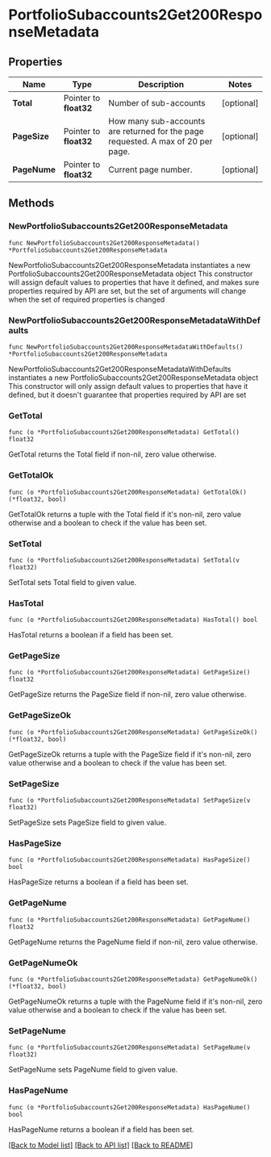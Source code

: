 # PortfolioSubaccounts2Get200ResponseMetadata

## Properties

Name | Type | Description | Notes
------------ | ------------- | ------------- | -------------
**Total** | Pointer to **float32** | Number of sub-accounts | [optional] 
**PageSize** | Pointer to **float32** | How many sub-accounts are returned for the page requested. A max of 20 per page. | [optional] 
**PageNume** | Pointer to **float32** | Current page number. | [optional] 

## Methods

### NewPortfolioSubaccounts2Get200ResponseMetadata

`func NewPortfolioSubaccounts2Get200ResponseMetadata() *PortfolioSubaccounts2Get200ResponseMetadata`

NewPortfolioSubaccounts2Get200ResponseMetadata instantiates a new PortfolioSubaccounts2Get200ResponseMetadata object
This constructor will assign default values to properties that have it defined,
and makes sure properties required by API are set, but the set of arguments
will change when the set of required properties is changed

### NewPortfolioSubaccounts2Get200ResponseMetadataWithDefaults

`func NewPortfolioSubaccounts2Get200ResponseMetadataWithDefaults() *PortfolioSubaccounts2Get200ResponseMetadata`

NewPortfolioSubaccounts2Get200ResponseMetadataWithDefaults instantiates a new PortfolioSubaccounts2Get200ResponseMetadata object
This constructor will only assign default values to properties that have it defined,
but it doesn't guarantee that properties required by API are set

### GetTotal

`func (o *PortfolioSubaccounts2Get200ResponseMetadata) GetTotal() float32`

GetTotal returns the Total field if non-nil, zero value otherwise.

### GetTotalOk

`func (o *PortfolioSubaccounts2Get200ResponseMetadata) GetTotalOk() (*float32, bool)`

GetTotalOk returns a tuple with the Total field if it's non-nil, zero value otherwise
and a boolean to check if the value has been set.

### SetTotal

`func (o *PortfolioSubaccounts2Get200ResponseMetadata) SetTotal(v float32)`

SetTotal sets Total field to given value.

### HasTotal

`func (o *PortfolioSubaccounts2Get200ResponseMetadata) HasTotal() bool`

HasTotal returns a boolean if a field has been set.

### GetPageSize

`func (o *PortfolioSubaccounts2Get200ResponseMetadata) GetPageSize() float32`

GetPageSize returns the PageSize field if non-nil, zero value otherwise.

### GetPageSizeOk

`func (o *PortfolioSubaccounts2Get200ResponseMetadata) GetPageSizeOk() (*float32, bool)`

GetPageSizeOk returns a tuple with the PageSize field if it's non-nil, zero value otherwise
and a boolean to check if the value has been set.

### SetPageSize

`func (o *PortfolioSubaccounts2Get200ResponseMetadata) SetPageSize(v float32)`

SetPageSize sets PageSize field to given value.

### HasPageSize

`func (o *PortfolioSubaccounts2Get200ResponseMetadata) HasPageSize() bool`

HasPageSize returns a boolean if a field has been set.

### GetPageNume

`func (o *PortfolioSubaccounts2Get200ResponseMetadata) GetPageNume() float32`

GetPageNume returns the PageNume field if non-nil, zero value otherwise.

### GetPageNumeOk

`func (o *PortfolioSubaccounts2Get200ResponseMetadata) GetPageNumeOk() (*float32, bool)`

GetPageNumeOk returns a tuple with the PageNume field if it's non-nil, zero value otherwise
and a boolean to check if the value has been set.

### SetPageNume

`func (o *PortfolioSubaccounts2Get200ResponseMetadata) SetPageNume(v float32)`

SetPageNume sets PageNume field to given value.

### HasPageNume

`func (o *PortfolioSubaccounts2Get200ResponseMetadata) HasPageNume() bool`

HasPageNume returns a boolean if a field has been set.


[[Back to Model list]](../README.md#documentation-for-models) [[Back to API list]](../README.md#documentation-for-api-endpoints) [[Back to README]](../README.md)



